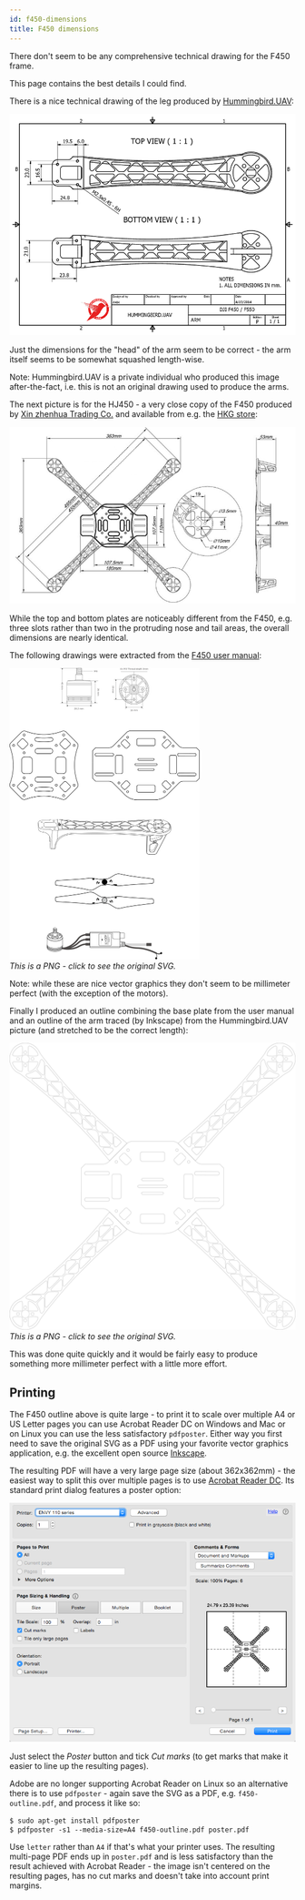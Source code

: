 ```yaml
---
id: f450-dimensions
title: F450 dimensions
---
```


There don't seem to be any comprehensive technical drawing for the F450 frame.

This page contains the best details I could find.

There is a nice technical drawing of the leg produced by [Hummingbird.UAV](https://vimeo.com/hummingbirduav/about):

<img width="512" src="assets/images/f450-outline/f450-arm.png">

Just the dimensions for the "head" of the arm seem to be correct - the arm itself seems to be somewhat squashed length-wise.

Note: Hummingbird.UAV is a private individual who produced this image after-the-fact, i.e. this is not an original drawing used to produce the arms.

The next picture is for the HJ450 - a very close copy of the F450 produced by [Xin zhenhua Trading Co.](http://www.wtotoy.com/showproducts_431.html) and available from e.g. the [HKG store](http://stores.ebay.com/HKG-store?_dmd=2&_nkw=hj450):

<img width="512" src="assets/images/f450-outline/hj450.jpg">

While the top and bottom plates are noticeably different from the F450, e.g. three slots rather than two in the protruding nose and tail areas, the overall dimensions are nearly identical.

The following drawings were extracted from the [F450 user manual](http://dl.djicdn.com/downloads/flamewheel/en/F450_User_Manual_v2.2_en.pdf):

[<img height="512" src="assets/images/f450-outline/user-manual.png">](assets/images/f450-outline/user-manual.svg)  
_This is a PNG - click to see the original SVG._

Note: while these are nice vector graphics they don't seem to be millimeter perfect (with the exception of the motors).

Finally I produced an outline combining the base plate from the user manual and an outline of the arm traced (by Inkscape) from the Hummingbird.UAV picture (and stretched to be the correct length):

[<img width="512" src="assets/images/f450-outline/f450-outline.png">](assets/images/f450-outline/f450-outline.svg)  
_This is a PNG - click to see the original SVG._

This was done quite quickly and it would be fairly easy to produce something more millimeter perfect with a little more effort.

Printing
--------

The F450 outline above is quite large - to print it to scale over multiple A4 or US Letter pages you can use Acrobat Reader DC on Windows and Mac or on Linux you can use the less satisfactory `pdfposter`. Either way you first need to save the original SVG as a PDF using your favorite vector graphics application, e.g. the excellent open source [Inkscape](https://inkscape.org/en/).

The resulting PDF will have a very large page size (about 362x362mm) - the easiest way to split this over multiple pages is to use [Acrobat Reader DC](https://get.adobe.com/reader/). Its standard print dialog features a poster option:

![reader print dialog](assets/images/f450-outline/reader-print.png)

Just select the _Poster_ button and tick _Cut marks_ (to get marks that make it easier to line up the resulting pages).

Adobe are no longer supporting Acrobat Reader on Linux so an alternative there is to use `pdfposter` - again save the SVG as a PDF, e.g. `f450-outline.pdf`, and process it like so:

    $ sudo apt-get install pdfposter
    $ pdfposter -s1 --media-size=A4 f450-outline.pdf poster.pdf

Use `letter` rather than `A4` if that's what your printer uses. The resulting multi-page PDF ends up in `poster.pdf` and is less satisfactory than the result achieved with Acrobat Reader - the image isn't centered on the resulting pages, has no cut marks and doesn't take into account print margins.
